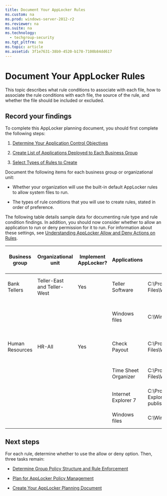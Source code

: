 ```yaml
---
title: Document Your AppLocker Rules
ms.custom: na
ms.prod: windows-server-2012-r2
ms.reviewer: na
ms.suite: na
ms.technology: 
  - techgroup-security
ms.tgt_pltfrm: na
ms.topic: article
ms.assetid: 3f1e7631-38b9-4520-b178-7100b84dd617
---
```

# Document Your AppLocker Rules
This topic describes what rule conditions to associate with each file, how to associate the rule conditions with each file, the source of the rule, and whether the file should be included or excluded.  
  
## Record your findings  
To complete this AppLocker planning document, you should first complete the following steps:  
  
1.  [Determine Your Application Control Objectives](../Topic/Determine-Your-Application-Control-Objectives.md)  
  
2.  [Create List of Applications Deployed to Each Business Group](../Topic/Create-List-of-Applications-Deployed-to-Each-Business-Group.md)  
  
3.  [Select Types of Rules to Create](../Topic/Select-Types-of-Rules-to-Create.md)  
  
Document the following items for each business group or organizational unit:  
  
-   Whether your organization will use the built\-in default AppLocker rules to allow system files to run.  
  
-   The types of rule conditions that you will use to create rules, stated in order of preference.  
  
The following table details sample data for documenting rule type and rule condition findings. In addition, you should now consider whether to allow an application to run or deny permission for it to run. For information about these settings, see [Understanding AppLocker Allow and Deny Actions on Rules](../Topic/Understanding-AppLocker-Allow-and-Deny-Actions-on-Rules.md).  
  
|Business group|Organizational unit|Implement AppLocker?|Applications|Installation path|Use default rule or define new rule condition|Allow or deny|  
|------------------|-----------------------|------------------------|----------------|---------------------|-------------------------------------------------|-----------------|  
|Bank Tellers|Teller\-East and Teller\-West|Yes|Teller Software|C:\\Program Files\\Woodgrove\\Teller.exe|File is signed; create a publisher condition||  
||||Windows files|C:\\Windows|Create a path exception to the default rule to exclude \\Windows\\Temp||  
|Human Resources|HR\-All|Yes|Check Payout|C:\\Program Files\\Woodgrove\\HR\\Checkcut.exe|File is signed; create a publisher condition||  
||||Time Sheet Organizer|C:\\Program Files\\Woodgrove\\HR\\Timesheet.exe|File is not signed; create a file hash condition||  
||||Internet Explorer 7|C:\\Program Files\\Internet Explorer\\|File is signed; create a publisher condition||  
||||Windows files|C:\\Windows|Use the default rule for the Windows path||  
  
## Next steps  
For each rule, determine whether to use the allow or deny option. Then, three tasks remain:  
  
-   [Determine Group Policy Structure and Rule Enforcement](../Topic/Determine-Group-Policy-Structure-and-Rule-Enforcement.md)  
  
-   [Plan for AppLocker Policy Management](../Topic/Plan-for-AppLocker-Policy-Management.md)  
  
-   [Create Your AppLocker Planning Document](../Topic/Create-Your-AppLocker-Planning-Document.md)  
  
